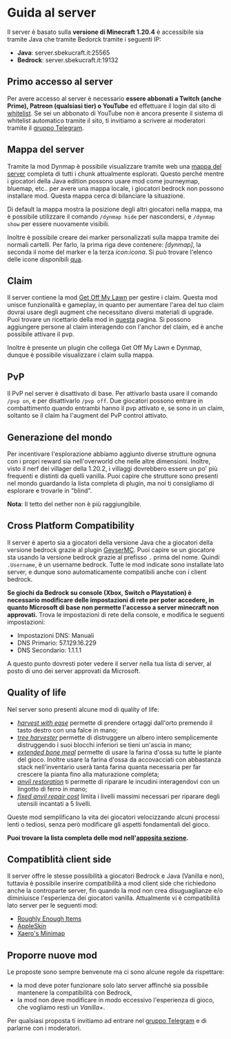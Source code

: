 # Guida al server

Il server è basato sulla **versione di Minecraft 1.20.4** è accessibile sia tramite Java che tramite Bedorck tramite i seguenti IP:

- **Java**: server.sbekucraft.it:25565
- **Bedrock**: server.sbekucraft.it:19132

## Primo accesso al server 
Per avere accesso al server è necessario **essere abbonati a Twitch (anche Prime), Patreon (qualsiasi tier) o YouTube** ed effettuare il login dal sito di [whitelist](https://whitelist.sbekucraft.it). 
Se sei un abbonato di YouTube non è ancora presente il sistema di whitelist automatico tramite il sito, ti invitiamo a scrivere ai moderatori tramite il [gruppo Telegram](https://t.me/sbekucraftchat).

## Mappa del server
Tramite la mod Dynmap è possibile visualizzare tramite web una [mappa del server](https://map.sbekucraft.it) completa di tutti i chunk attualmente esplorati.
Questo perché mentre i giocatori della Java edition possono usare mod come journeymap, bluemap, etc.. per avere una mappa locale, i giocatori bedrock non possono installare mod.
Questa mappa cerca di bilanciare la situazione.

Di default la mappa mostra la posizione degli altri giocatori nella mappa, ma è possibile utilizzare il comando `/dynmap hide` per nascondersi, e `/dynmap show` per essere nuovamente visibili.

Inoltre è possibile creare dei marker personalizzati sulla mappa tramite dei normali cartelli.
Per farlo, la prima riga deve contenere: *[dynmap]*, la seconda il nome del marker e la terza *icon:icona*. Si può trovare l'elenco delle icone disponibili [qua](https://camo.githubusercontent.com/29c0ba4976a7db3d89d141ab38fd0dcb6126e994fd9d43d2e6341010b89679c6/687474703a2f2f6d696b657072696d6d2e636f6d2f696d616765732f4d61726b6572732e706e67).

## Claim
Il server contiene la mod [Get Off My Lawn](https://github.com/Patbox/get-off-my-lawn-reserved) per gestire i claim.
Questa mod unisce funzionalità e gameplay, in quanto per aumentare l'area del tuo claim dovrai usare degli augment che necessitano diversi materiali di upgrade.
Puoi trovare un ricettario della mod in [questa](https://github.com/Patbox/get-off-my-lawn-reserved/blob/1.19.4/recipes.md) pagina.
Si possono aggiungere persone al claim interagendo con l'anchor del claim, ed è anche possibile attivare il pvp.

Inoltre è presente un plugin che collega Get Off My Lawn e Dynmap, dunque è possibile visualizzare i claim sulla mappa.

## PvP
Il PvP nel server è disattivato di base. Per attivarlo basta usare il comando `/pvp on`, e per disattivarlo `/pvp off`.
Due giocatori possono entrare in combattimento quando entrambi hanno il pvp attivato e, se sono in un claim, soltanto se il claim ha l'augment del PvP control attivato.

## Generazione del mondo
Per incentivare l'esplorazione abbiamo aggiunto diverse strutture ognuna con i propri reward sia nell'overworld che nelle altre dimensioni.
Inoltre, visto il nerf dei villager della 1.20.2, i villaggi dovrebbero essere un po' più frequenti e distinti da quelli vanilla.
Puoi capire che strutture sono presenti nel mondo guardando la lista completa di plugin, ma noi ti consigliamo di esplorare e trovarle in "blind".

**Nota**: Il tetto del nether non è più raggiungibile.

## Cross Platform Compatibility
Il server è aperto sia a giocatori della versione Java che a giocatori della versione bedrock grazie al plugin [GeyserMC](https://geysermc.org/).
Puoi capire se un giocatore sta usando la versione bedrock grazie al prefisso `.` prima del nome. Quindi `.Username`, è un username bedrock.
Tutte le mod indicate sono installate lato server, e dunque sono automaticamente compatibili anche con i client bedrock.

**Se giochi da Bedrock su console (Xbox, Switch o Playstation) è necessario modificare delle impostazioni di rete per poter accedere, in quanto Microsoft di base non permette l'accesso a server minecraft non approvati.**
Trova le impostazioni di rete della console, e modifica le seguenti impostazioni:

- Impostazioni DNS: Manuali
- DNS Primario: 57.129.16.229
- DNS Secondario: 1.1.1.1

A questo punto dovresti poter vedere il server nella tua lista di server, al posto di uno dei server approvati da Microsoft.

## Quality of life
Nel server sono presenti alcune mod di quality of life:

- [*harvest with ease*](https://modrinth.com/mod/harvest-with-ease) permette di prendere ortaggi dall'orto premendo il tasto destro con una falce in mano;
- [*tree harvester*](https://modrinth.com/mod/tree-harvester) permette di distruggere un albero intero semplicemente distruggendo i suoi blocchi inferiori se tieni un'ascia in mano; 
- [*extended bone meal*](https://modrinth.com/mod/extended-bone-meal) permette di usare la farina d'ossa su tutte le piante del gioco. Inoltre usare la farina d'ossa da accovacciati con abbastanza stack nell'inventario userà tanta farina quanta necessaria per far crescere la pianta fino alla maturazione completa;
- [*anvil restoration*](https://modrinth.com/mod/anvil-restoration) ti permette di riparare le incudini interagendovi con un lingotto di ferro in mano;
- [*fixed anvil repair cost*](https://modrinth.com/mod/fixed-anvil-repair-cost) limita i livelli massimi necessari per riparare degli utensili incantati a 5 livelli.

Queste mod semplificano la vita dei giocatori velocizzando alcuni processi lenti o tediosi, senza però modificare gli aspetti fondamentali del gioco.

**Puoi trovare la lista completa delle mod nell'[apposita sezione](content.md).**

## Compatiblità client side
Il server offre le stesse possibilità a giocatori Bedrock e Java (Vanilla e non), tuttavia è possibile inserire compatibilità a mod client side che richiedono anche la controparte server, fin quando la mod non crea disuguaglianze e/o diminiuisce l'esperienza dei giocatori vanilla.
Attualmente vi è compatibilità lato server per le seguenti mod:

- [Roughly Enough Items](https://modrinth.com/mod/rei)
- [AppleSkin](https://modrinth.com/mod/appleskin)
- [Xaero's Minimap](https://modrinth.com/mod/xaeros-minimap)

## Proporre nuove mod 
Le proposte sono sempre benvenute ma ci sono alcune regole da rispettare: 

- la mod deve poter funzionare solo lato server affinché sia possibile mantenere la compatibilità con Bedrock,
- la mod non deve modificare in modo eccessivo l'esperienza di gioco, che vogliamo resti un *Vanilla+*.

Per qualsiasi proposta ti invitiamo ad entrare nel [gruppo Telegram](https://t.me/sbekucraftchat) e di parlarne con i moderatori.
